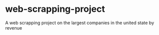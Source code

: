 # web-scrapping-project
A web scrapping project on the largest companies in the united state by revenue
